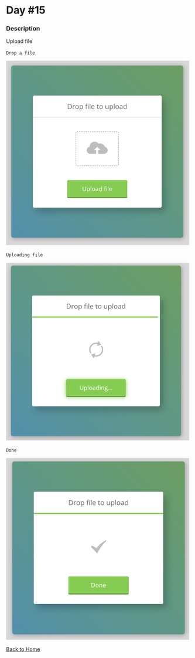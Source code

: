 # Day #15

### Description

Upload file

`Drop a file`

<img src='./assets/image-final-1.png' width=500>

`Uploading file`

<img src='./assets/image-final-2.png' width=500>

`Done`

<img src='./assets/image-final-3.png' width=500>

[Back to Home](..)
